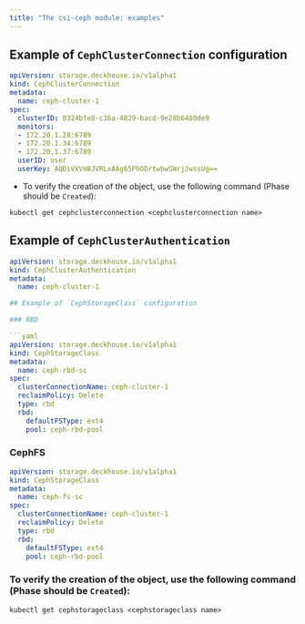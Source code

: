 ```yaml
---
title: "The csi-ceph module: examples"
---
```


## Example of `CephClusterConnection` configuration

```yaml
apiVersion: storage.deckhouse.io/v1alpha1
kind: CephClusterConnection
metadata:
  name: ceph-cluster-1
spec:
  clusterID: 0324bfe8-c36a-4829-bacd-9e28b6480de9
  monitors:
  - 172.20.1.28:6789
  - 172.20.1.34:6789
  - 172.20.1.37:6789
  userID: user
  userKey: AQDiVXVmBJVRLxAAg65PhODrtwbwSWrjJwssUg==
```

- To verify the creation of the object, use the following command (Phase should be `Created`):

```shell
kubectl get cephclusterconnection <cephclusterconnection name>
```

## Example of `CephClusterAuthentication`

```yaml
apiVersion: storage.deckhouse.io/v1alpha1
kind: CephClusterAuthentication
metadata:
  name: ceph-cluster-1

## Example of `CephStorageClass` configuration

### RBD

```yaml
apiVersion: storage.deckhouse.io/v1alpha1
kind: CephStorageClass
metadata:
  name: ceph-rbd-sc
spec:
  clusterConnectionName: ceph-cluster-1
  reclaimPolicy: Delete
  type: rbd
  rbd:
    defaultFSType: ext4
    pool: ceph-rbd-pool  
```

### CephFS

```yaml
apiVersion: storage.deckhouse.io/v1alpha1
kind: CephStorageClass
metadata:
  name: ceph-fs-sc
spec:
  clusterConnectionName: ceph-cluster-1
  reclaimPolicy: Delete
  type: rbd
  rbd:
    defaultFSType: ext4
    pool: ceph-rbd-pool 
```

### To verify the creation of the object, use the following command (Phase should be `Created`):

```shell
kubectl get cephstorageclass <cephstorageclass name>
```

